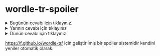 # wordle-tr-spoiler

<details>
  <summary>Bugünün cevabı için tıklayınız.</summary>
  <br>
    <b> irsen </b>
</details>

<details>
  <summary>Yarının cevabı için tıklayınız</summary>
  <br>
   <b> nefiy </b>
</details>

<details>
  <summary>Dünün cevabı için tıklayınız </summary>
  <br>
  <b> celil </b>
</details>

https://f.github.io/wordle-tr/ için geliştirilmiş bir spoiler sistemidir kendini yeniler otomatik olarak.

